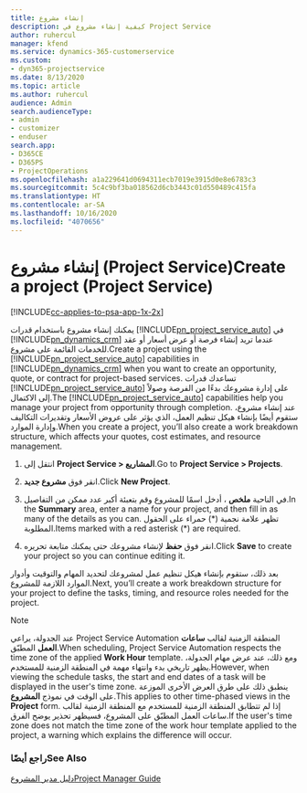 ```yaml
---
title: إنشاء مشروع
description: كيفية إنشاء مشروع في Project Service
author: ruhercul
manager: kfend
ms.service: dynamics-365-customerservice
ms.custom:
- dyn365-projectservice
ms.date: 8/13/2020
ms.topic: article
ms.author: ruhercul
audience: Admin
search.audienceType:
- admin
- customizer
- enduser
search.app:
- D365CE
- D365PS
- ProjectOperations
ms.openlocfilehash: a1a229641d0694311ecb7019e3915d0e8e6783c3
ms.sourcegitcommit: 5c4c9bf3ba018562d6cb3443c01d550489c415fa
ms.translationtype: HT
ms.contentlocale: ar-SA
ms.lasthandoff: 10/16/2020
ms.locfileid: "4070656"
---
```

# <a name="create-a-project-project-service"></a><span data-ttu-id="8f4a4-103">إنشاء مشروع (Project Service)</span><span class="sxs-lookup"><span data-stu-id="8f4a4-103">Create a project (Project Service)</span></span>

[!INCLUDE[cc-applies-to-psa-app-1x-2x](../includes/cc-applies-to-psa-app-1x-2x.md)]

<span data-ttu-id="8f4a4-104">يمكنك إنشاء مشروع باستخدام قدرات [!INCLUDE[pn_project_service_auto](../includes/pn-project-service-auto.md)] في [!INCLUDE[pn_dynamics_crm](../includes/pn-dynamics-crm.md)] عندما تريد إنشاء فرصة أو عرض أسعار أو عقد للخدمات القائمة على مشروع.</span><span class="sxs-lookup"><span data-stu-id="8f4a4-104">Create a project using the [!INCLUDE[pn_project_service_auto](../includes/pn-project-service-auto.md)] capabilities in [!INCLUDE[pn_dynamics_crm](../includes/pn-dynamics-crm.md)] when you want to create an opportunity, quote, or contract for project-based services.</span></span> <span data-ttu-id="8f4a4-105">تساعدك قدرات [!INCLUDE[pn_project_service_auto](../includes/pn-project-service-auto.md)] على إدارة مشروعك بدءًا من الفرصة وصولاً إلى الاكتمال.</span><span class="sxs-lookup"><span data-stu-id="8f4a4-105">The [!INCLUDE[pn_project_service_auto](../includes/pn-project-service-auto.md)] capabilities help you manage your project from opportunity through completion.</span></span> <span data-ttu-id="8f4a4-106">عند إنشاء مشروع، ستقوم أيضًا بإنشاء هيكل تنظيم العمل، الذي يؤثر على عروض الأسعار وتقديرات التكاليف وإدارة الموارد.</span><span class="sxs-lookup"><span data-stu-id="8f4a4-106">When you create a project, you’ll also create a work breakdown structure, which affects your quotes, cost estimates, and resource management.</span></span>  
  
1.  <span data-ttu-id="8f4a4-107">انتقل إلى **Project Service > المشاريع**.</span><span class="sxs-lookup"><span data-stu-id="8f4a4-107">Go to **Project Service > Projects**.</span></span>  
  
2.  <span data-ttu-id="8f4a4-108">انقر فوق **مشروع جديد**.</span><span class="sxs-lookup"><span data-stu-id="8f4a4-108">Click **New Project**.</span></span>  
  
3.  <span data-ttu-id="8f4a4-109">في الناحية **ملخص** ، أدخل اسمًا للمشروع وقم بتعبئة أكبر عدد ممكن من التفاصيل.</span><span class="sxs-lookup"><span data-stu-id="8f4a4-109">In the **Summary** area, enter a name for your project, and then fill in as many of the details as you can.</span></span> <span data-ttu-id="8f4a4-110">تظهر علامة نجمية (\*) حمراء على الحقول المطلوبة.</span><span class="sxs-lookup"><span data-stu-id="8f4a4-110">Items marked with a red asterisk (\*) are required.</span></span>  
  
4.  <span data-ttu-id="8f4a4-111">انقر فوق **حفظ** لإنشاء مشروعك حتى يمكنك متابعة تحريره.</span><span class="sxs-lookup"><span data-stu-id="8f4a4-111">Click **Save** to create your project so you can continue editing it.</span></span>  
  
<span data-ttu-id="8f4a4-112">بعد ذلك، ستقوم بإنشاء هيكل تنظيم عمل لمشروعك لتحديد المهام والتوقيت وأدوار الموارد اللازمة للمشروع.</span><span class="sxs-lookup"><span data-stu-id="8f4a4-112">Next, you’ll create a work breakdown structure for your project to define the tasks, timing, and resource roles needed for the project.</span></span>  

> [!NOTE]
> <span data-ttu-id="8f4a4-113">عند الجدولة، يراعي Project Service Automation المنطقة الزمنية لقالب **ساعات العمل** المطبّق.</span><span class="sxs-lookup"><span data-stu-id="8f4a4-113">When scheduling, Project Service Automation respects the time zone of the applied **Work Hour** template.</span></span> <span data-ttu-id="8f4a4-114">ومع ذلك، عند عرض مهام الجدولة، يظهر تاريخي بدء وانتهاء مهمة في المنطقة الزمنية للمستخدم.</span><span class="sxs-lookup"><span data-stu-id="8f4a4-114">However, when viewing the schedule tasks, the start and end dates of a task will be displayed in the user's time zone.</span></span> <span data-ttu-id="8f4a4-115">ينطبق ذلك على طرق العرض الأخرى الموزعة على الوقت في نموذج **المشروع**.</span><span class="sxs-lookup"><span data-stu-id="8f4a4-115">This applies to other time-phased views in the **Project** form.</span></span> <span data-ttu-id="8f4a4-116">إذا لم تتطابق المنطقة الزمنية للمستخدم مع المنطقة الزمنية لقالب ساعات العمل المطبّق على المشروع، فسيظهر تحذير يوضح الفرق.</span><span class="sxs-lookup"><span data-stu-id="8f4a4-116">If the user's time zone does not match the time zone of the work hour template applied to the project, a warning which explains the difference will occur.</span></span> 
  
### <a name="see-also"></a><span data-ttu-id="8f4a4-117">راجع أيضًا</span><span class="sxs-lookup"><span data-stu-id="8f4a4-117">See Also</span></span>  
 [<span data-ttu-id="8f4a4-118">دليل مدير المشروع</span><span class="sxs-lookup"><span data-stu-id="8f4a4-118">Project Manager Guide</span></span>](../psa/project-manager-guide.md)
